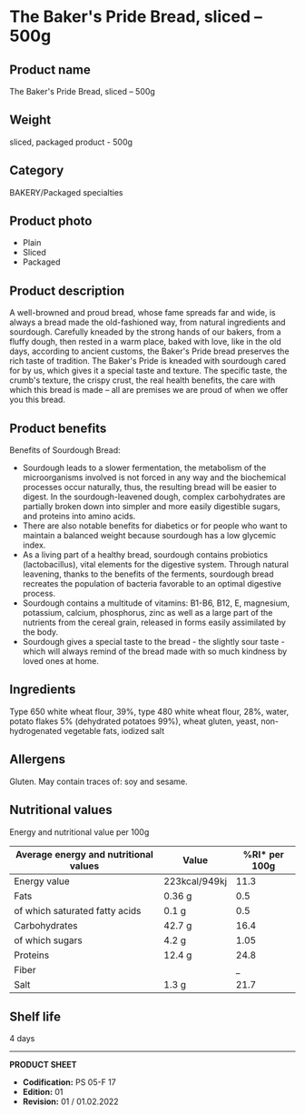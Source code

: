 # The Baker's Pride Bread, sliced – 500g

## Product name
The Baker's Pride Bread, sliced – 500g

## Weight
sliced, packaged product - 500g

## Category
BAKERY/Packaged specialties

## Product photo
- Plain
- Sliced
- Packaged

## Product description
A well-browned and proud bread, whose fame spreads far and wide, is always a bread made the old-fashioned way, from natural ingredients and sourdough. Carefully kneaded by the strong hands of our bakers, from a fluffy dough, then rested in a warm place, baked with love, like in the old days, according to ancient customs, the Baker's Pride bread preserves the rich taste of tradition. The Baker's Pride is kneaded with sourdough cared for by us, which gives it a special taste and texture. The specific taste, the crumb's texture, the crispy crust, the real health benefits, the care with which this bread is made – all are premises we are proud of when we offer you this bread.

## Product benefits
Benefits of Sourdough Bread:
- Sourdough leads to a slower fermentation, the metabolism of the microorganisms involved is not forced in any way and the biochemical processes occur naturally, thus, the resulting bread will be easier to digest. In the sourdough-leavened dough, complex carbohydrates are partially broken down into simpler and more easily digestible sugars, and proteins into amino acids.
- There are also notable benefits for diabetics or for people who want to maintain a balanced weight because sourdough has a low glycemic index.
- As a living part of a healthy bread, sourdough contains probiotics (lactobacillus), vital elements for the digestive system. Through natural leavening, thanks to the benefits of the ferments, sourdough bread recreates the population of bacteria favorable to an optimal digestive process.
- Sourdough contains a multitude of vitamins: B1-B6, B12, E, magnesium, potassium, calcium, phosphorus, zinc as well as a large part of the nutrients from the cereal grain, released in forms easily assimilated by the body.
- Sourdough gives a special taste to the bread - the slightly sour taste - which will always remind of the bread made with so much kindness by loved ones at home.

## Ingredients
Type 650 white wheat flour, 39%, type 480 white wheat flour, 28%, water, potato flakes 5% (dehydrated potatoes 99%), wheat gluten, yeast, non-hydrogenated vegetable fats, iodized salt

## Allergens
Gluten. May contain traces of: soy and sesame.

## Nutritional values
Energy and nutritional value per 100g

| Average energy and nutritional values | Value | %RI* per 100g |
|-----------------------------------------|----------------|------------------|
| Energy value                            | 223kcal/949kj  | 11.3             |
| Fats                                    | 0.36 g         | 0.5              |
| of which saturated fatty acids          | 0.1 g          | 0.5              |
| Carbohydrates                           | 42.7 g         | 16.4             |
| of which sugars                         | 4.2 g          | 1.05             |
| Proteins                                | 12.4 g         | 24.8             |
| Fiber                                   |                | _                |
| Salt                                    | 1.3 g          | 21.7             |

## Shelf life
4 days

---
**PRODUCT SHEET**
- **Codification:** PS 05-F 17
- **Edition:** 01
- **Revision:** 01 / 01.02.2022
